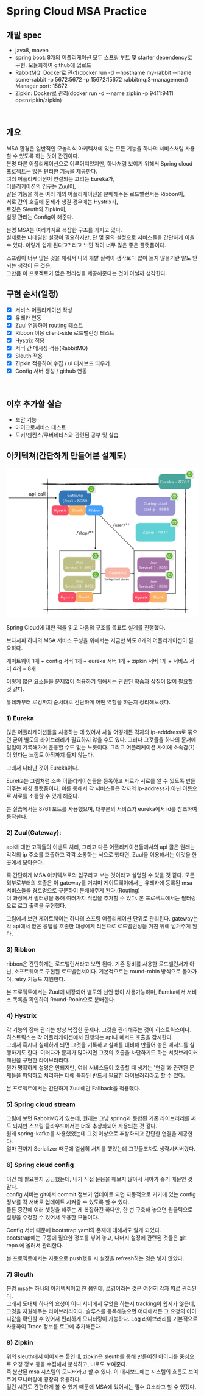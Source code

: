 # Spring Cloud MSA Practice

## 개발 spec
- java8, maven
- spring boot: 8개의 어플리케이션 모두 스프링 부트 및 starter dependency로 구현. 모듈화하여 github에 업로드
- RabbitMQ: Docker로 관리(docker run -d --hostname my-rabbit --name some-rabbit -p 5672:5672 -p 15672:15672 rabbitmq:3-management)  
  Manager port: 15672   
- Zipkin: Docker로 관리(docker run -d --name zipkin -p 9411:9411 openzipkin/zipkin)
<br/>

## 개요
MSA 환경은 일반적인 모놀리식 아키텍쳐에 있는 모든 기능을 하나의 서비스처럼 사용할 수 있도록 하는 것이 관건이다.  
분명 다른 어플리케이션으로 이루어져있지만, 하나처럼 보이기 위해서 Spring cloud 프로젝트는 많은 편리한 기능을 제공한다.    
여러 어플리케이션이 연결되는 고리는 Eureka가,    
어플리케이션의 입구는 Zuul이,  
같은 기능을 하는 여러 개의 어플리케이션을 분배해주는 로드밸런서는 Ribbon이,    
서로 간의 호출에 문제가 생길 경우에는 Hystrix가,    
로깅은 Sleuth와 Zipkin이,  
설정 관리는 Config이 해준다.  
  
분명 MSA는 여러가지로 복잡한 구조를 가지고 있다.  
실제로는 디테일한 설정이 필요하지만, 단 몇 줄의 설정으로 서비스들을 간단하게 이을 수 있다.
이렇게 쉽게 된다고? 라고 느낀 적이 너무 많은 좋은 플랫폼이다.

스프링이 너무 많은 것을 해줘서 나의 개발 실력이 생각보다 많이 늘지 않을거란 말도 안되는 생각이 든 것은,  
그만큼 이 프로젝트가 많은 편리성을 제공해준다는 것이 아닐까 생각한다.

## 구현 순서(일정)

- [x] 서비스 어플리케이션 작성
- [x] 유레카 연동
- [x] Zuul 연동하여 routing 테스트
- [x] Ribbon 이용 client-side 로드밸런싱 테스트
- [x] Hystrix 적용
- [x] 서버 간 메시징 적용(RabbitMQ)
- [x] Sleuth 적용
- [x] Zipkin 적용하여 수집 / ui 대시보드 띄우기
- [x] Config 서버 생성 / github 연동
<br/>

## 이후 추가할 실습
- 보안 기능
- 마이크로서비스 테스트
- 도커/젠킨스/쿠버네티스와 관련된 공부 및 실습 

## 아키텍쳐(간단하게 만들어본 설계도)
<img src="/architecture.png">

Spring Cloud에 대한 책을 읽고 다음의 구조를 목표로 설계를 진행했다.

보다시피 하나의 MSA 서비스 구성을 위해서는 지금만 봐도 8개의 어플리케이션이 필요하다.

게이트웨이 1개 + config 서버 1개 + eureka 서버 1개 + zipkin 서버 1개 + 서비스 서버 4개 = 8개

이렇게 많은 요소들을 문제없이 적용하기 위해서는 관련된 학습과 삽질이 많이 필요할 것 같다.

유레카부터 로깅까지 순서대로 간단하게 어떤 역할을 하는지 정리해보겠다.

### 1) Eureka 
많은 어플리케이션들을 사용하는 데 있어서 사실 어떻게든 각자의 ip-adddress로 묶으면 굳이 별도의 라이브러리가 필요하지 않을 수도 있다. 그러나 그것들을 하나의 문서에 일일이 기록해가며 운용할 수도 없는 노릇이다. 그리고 어플리케이션 사이에 소속감(?)이 있다는 느낌도 아직까지 들지 않는다. 

그래서 나타난 것이 Eureka이다. 

Eureka는 그림처럼 소속 어플리케이션들을 등록하고 서로가 서로를 알 수 있도록 만들어주는 매칭 플랫폼이다. 이를 통해서 각 서비스들은 각자의 ip-address가 아닌 이름으로 서로를 소통할 수 있게 해준다.

본 실습에서는 8761 포트를 사용했으며, 대부분의 서비스가 eureka에서 id를 참조하여 동작한다. 

### 2) Zuul(Gateway):
api에 대한 고객들의 이벤트 처리, 그리고 다른 어플리케이션들에서의 api 콜은 원래는 각각의 ip 주소를 호출하고 각각 소통하는 식으로 했다면, Zuul을 이용해서는 이것을 한 곳에서 모아준다.

즉 간단하게 MSA 아키텍쳐로의 입구라고 보는 것이라고 설명할 수 있을 것 같다.
모든 외부로부터의 호출은 이 gateway를 거치며 게이트웨이에서는 유레카에 등록된 msa 서비스들을 경로명으로 구분하여 분배해주게 된다.(Routing)  
이 과정에서 필터링을 통해 여러가지 작업을 추가할 수 있다. 본 프로젝트에서는 필터링으로 로그 출력을 구현했다.

그림에서 보면 게이트웨이는 하나의 스프링 어플리케이션 단위로 관리된다.
gateway는 각 api에서 받은 응답을 호출한 대상에게 리본으로 로드밸런싱을 거친 뒤에 넘겨주게 된다.

### 3) Ribbon
ribbon은 간단하게는 로드밸런서라고 보면 된다. 기존 장비를 사용한 로드밸런서가 아닌, 소프트웨어로 구현된 로드밸런서이다. 기본적으로는 round-robin 방식으로 돌아가며, retry 기능도 지원한다.

본 프로젝트에서는 Zuul에 내장되어 별도의 선언 없이 사용가능하며, Eureka에서 서비스 목록을 확인하여 Round-Robin으로 분배한다.

### 4) Hystrix
각 기능의 장애 관리는 항상 복잡한 문제다. 그것을 관리해주는 것이 히스트릭스이다.  
히스트릭스는 각 어플리케이션에서 진행되는 api나 메서드 호출을 감시한다.  
그래서 혹시나 실패하게 되면 그것을 기록하고 실패를 대비해 만들어 놓은 메서드를 실행하기도 한다. 이러다가 문제가 많아지면 그것의 호출을 차단하기도 하는 서킷브레이커 패턴을 구현한 라이브러리다.  
뭔가 명확하게 설명은 안되지만, 여러 서비스들이 호출할 때 생기는 '연결'과 관련된 문제들을 파악하고 처리하는 데에 특화된 반드시 필요한 라이브러리라고 할 수 있다.

본 프로젝트에서는 간단하게 Zuul에만 Fallback을 적용했다.

### 5) Spring cloud stream
그림에 보면 RabbitMQ가 있는데, 원래는 그냥 spring과 통합된 기존 라이브러리를 써도 되지만 스프링 클라우드에서는 더욱 추상화되어 사용되는 것 같다.  
원래 spring-kafka를 사용했었는데 그것 이상으로 추상화되고 간단한 연결을 제공한다.  
얼마 전까지 Serializer 때문에 열심히 서치를 했었는데 그것들조차도 생략시켜버렸다. 


### 6) Spring cloud config
이건 왜 필요한지 궁금했는데, 내가 직접 운용을 해보지 않아서 시야가 좁기 때문인 것 같다.  
config 서버는 git에서 commit 정보가 업데이트 되면 자동적으로 거기에 있는 config 정보를 각 서버로 업데이트 시켜줄 수 있도록 할 수 있다.  
물론 중간에 여러 셋팅을 해주는 게 복잡하긴 하다만, 한 번 구축해 놓으면 원클릭으로 설정을 수정할 수 있어서 유용한 모듈이다.

Config 서버 때문에 bootstrap.yaml의 존재에 대해서도 알게 되었다.  
bootstrap에는 구동에 필요한 정보를 넣어 놓고, 나머지 설정에 관련된 것들은 git repo.에 올려서 관리한다.

본 프로젝트에서는 자동으로 push했을 시 설정을 refresh하는 것은 넣지 않았다.

### 7) Sleuth
분명 msa는 하나의 아키텍쳐이고 한 몸인데, 로깅이라는 것은 여전히 각자 따로 관리된다.   
그래서 도대체 하나의 요청이 어디 서버에서 무엇을 하는지 tracking이 쉽지가 않은데, 그것을 지원해주는 라이브러리이다. 
슬루스를 등록해놓으면 어디에서든 그 요청의 아이디값을 확인할 수 있어서 편리하게 모니터링이 가능하다.
Log 라이브러리를 기본적으로 사용하여 Trace 정보를 로그에 추가해준다.  

### 8) Zipkin
위의 sleuth에서 이어지는 툴인데, zipkin은 sleuth를 통해 만들어진 아이디를 중심으로 요청 정보 등을 수집해서 분석하고, ui로도 보여준다.   
즉 분산된 msa 시스템의 모니터라고 할 수 있다. 이 대시보드에는 시스템의 흐름도 보여주어 모니터링에 굉장히 유용하다.  
걸린 시간도 간편하게 볼 수 있기 때문에 MSA에 있어서는 필수 요소라고 할 수 있겠다.

